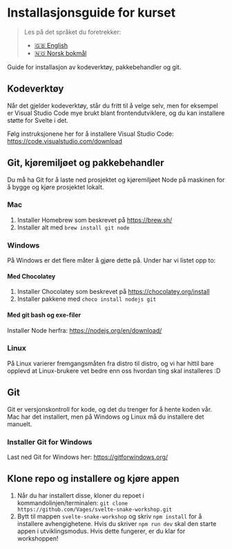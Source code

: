 # Installasjonsguide for kurset

> Les på det språket du foretrekker:
>
> - [🇬🇧 English][setup-eng]
> - [🇳🇴 Norsk bokmål][setup-nob]

Guide for installasjon av kodeverktøy, pakkebehandler og git.

## Kodeverktøy

Når det gjelder kodeverktøy, står du fritt til å velge selv, men for eksempel er Visual Studio Code mye brukt blant frontendutviklere, og du kan installere støtte for Svelte i det.

Følg instruksjonene her for å installere Visual Studio Code: <https://code.visualstudio.com/download>

## Git, kjøremiljøet og pakkebehandler

Du må ha Git for å laste ned prosjektet og kjøremiljøet Node på maskinen for å bygge og kjøre prosjektet lokalt.

### Mac

1. Installer Homebrew som beskrevet på <https://brew.sh/>
1. Installer alt med `brew install git node`

### Windows

På Windows er det flere måter å gjøre dette på. Under har vi listet opp to:

#### Med Chocolatey

1. Installer Chocolatey som beskrevet på <https://chocolatey.org/install>
1. Installer pakkene med `choco install nodejs git`

#### Med git bash og exe-filer

Installer Node herfra: <https://nodejs.org/en/download/>

### Linux

På Linux varierer fremgangsmåten fra distro til distro, og vi har hittil bare opplevd at Linux-brukere vet bedre enn oss hvordan ting skal installeres :D

## Git

Git er versjonskontroll for kode, og det du trenger for å hente koden vår. Mac har det installert, men på Windows og Linux må du installere det manuelt.

### Installer Git for Windows

Last ned Git for Windows her: https://gitforwindows.org/

## Klone repo og installere og kjøre appen

1. Når du har installert disse, kloner du repoet i kommandolinjen/terminalen: `git clone https://github.com/Vages/svelte-snake-workshop.git`
1. Bytt til mappen `svelte-snake-workshop` og skriv `npm install` for å installere avhengighetene. Hvis du skriver `npm run dev` skal den starte appen i utviklingsmodus. Hvis dette fungerer, er du klar for workshoppen!

[setup-eng]: ../../SETUP.md
[setup-nob]: ./SETUP.md
